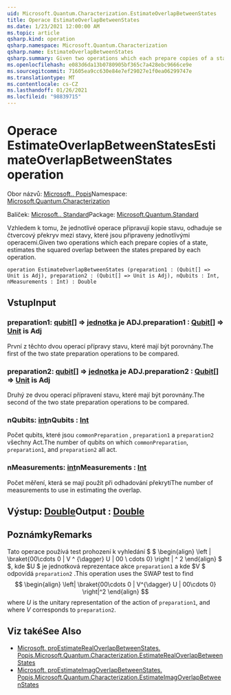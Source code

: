 ```yaml
---
uid: Microsoft.Quantum.Characterization.EstimateOverlapBetweenStates
title: Operace EstimateOverlapBetweenStates
ms.date: 1/23/2021 12:00:00 AM
ms.topic: article
qsharp.kind: operation
qsharp.namespace: Microsoft.Quantum.Characterization
qsharp.name: EstimateOverlapBetweenStates
qsharp.summary: Given two operations which each prepare copies of a state, estimates the squared overlap between the states prepared by each operation.
ms.openlocfilehash: e083d6da13b0780905bf365c7a428ebc9666ce9e
ms.sourcegitcommit: 71605ea9cc630e84e7ef29027e1f0ea06299747e
ms.translationtype: MT
ms.contentlocale: cs-CZ
ms.lasthandoff: 01/26/2021
ms.locfileid: "98839715"
---
```

# <a name="estimateoverlapbetweenstates-operation"></a><span data-ttu-id="bbaf9-102">Operace EstimateOverlapBetweenStates</span><span class="sxs-lookup"><span data-stu-id="bbaf9-102">EstimateOverlapBetweenStates operation</span></span>

<span data-ttu-id="bbaf9-103">Obor názvů: [Microsoft.. Popis](xref:Microsoft.Quantum.Characterization)</span><span class="sxs-lookup"><span data-stu-id="bbaf9-103">Namespace: [Microsoft.Quantum.Characterization](xref:Microsoft.Quantum.Characterization)</span></span>

<span data-ttu-id="bbaf9-104">Balíček: [Microsoft.. Standard](https://nuget.org/packages/Microsoft.Quantum.Standard)</span><span class="sxs-lookup"><span data-stu-id="bbaf9-104">Package: [Microsoft.Quantum.Standard](https://nuget.org/packages/Microsoft.Quantum.Standard)</span></span>


<span data-ttu-id="bbaf9-105">Vzhledem k tomu, že jednotlivé operace připravují kopie stavu, odhaduje se čtvercový překryv mezi stavy, které jsou připraveny jednotlivými operacemi.</span><span class="sxs-lookup"><span data-stu-id="bbaf9-105">Given two operations which each prepare copies of a state, estimates the squared overlap between the states prepared by each operation.</span></span>

```qsharp
operation EstimateOverlapBetweenStates (preparation1 : (Qubit[] => Unit is Adj), preparation2 : (Qubit[] => Unit is Adj), nQubits : Int, nMeasurements : Int) : Double
```


## <a name="input"></a><span data-ttu-id="bbaf9-106">Vstup</span><span class="sxs-lookup"><span data-stu-id="bbaf9-106">Input</span></span>

### <a name="preparation1--qubit--unit--is-adj"></a><span data-ttu-id="bbaf9-107">preparation1: [qubit](xref:microsoft.quantum.lang-ref.qubit)[] => [jednotka](xref:microsoft.quantum.lang-ref.unit)  je ADJ.</span><span class="sxs-lookup"><span data-stu-id="bbaf9-107">preparation1 : [Qubit](xref:microsoft.quantum.lang-ref.qubit)[] => [Unit](xref:microsoft.quantum.lang-ref.unit)  is Adj</span></span>

<span data-ttu-id="bbaf9-108">První z těchto dvou operací přípravy stavu, které mají být porovnány.</span><span class="sxs-lookup"><span data-stu-id="bbaf9-108">The first of the two state preparation operations to be compared.</span></span>


### <a name="preparation2--qubit--unit--is-adj"></a><span data-ttu-id="bbaf9-109">preparation2: [qubit](xref:microsoft.quantum.lang-ref.qubit)[] => [jednotka](xref:microsoft.quantum.lang-ref.unit)  je ADJ.</span><span class="sxs-lookup"><span data-stu-id="bbaf9-109">preparation2 : [Qubit](xref:microsoft.quantum.lang-ref.qubit)[] => [Unit](xref:microsoft.quantum.lang-ref.unit)  is Adj</span></span>

<span data-ttu-id="bbaf9-110">Druhý ze dvou operací přípravení stavu, které mají být porovnány.</span><span class="sxs-lookup"><span data-stu-id="bbaf9-110">The second of the two state preparation operations to be compared.</span></span>


### <a name="nqubits--int"></a><span data-ttu-id="bbaf9-111">nQubits: [int](xref:microsoft.quantum.lang-ref.int)</span><span class="sxs-lookup"><span data-stu-id="bbaf9-111">nQubits : [Int](xref:microsoft.quantum.lang-ref.int)</span></span>

<span data-ttu-id="bbaf9-112">Počet qubits, které jsou `commonPreparation` , `preparation1` a `preparation2` všechny Act.</span><span class="sxs-lookup"><span data-stu-id="bbaf9-112">The number of qubits on which `commonPreparation`, `preparation1`, and `preparation2` all act.</span></span>


### <a name="nmeasurements--int"></a><span data-ttu-id="bbaf9-113">nMeasurements: [int](xref:microsoft.quantum.lang-ref.int)</span><span class="sxs-lookup"><span data-stu-id="bbaf9-113">nMeasurements : [Int](xref:microsoft.quantum.lang-ref.int)</span></span>

<span data-ttu-id="bbaf9-114">Počet měření, která se mají použít při odhadování překrytí</span><span class="sxs-lookup"><span data-stu-id="bbaf9-114">The number of measurements to use in estimating the overlap.</span></span>



## <a name="output--double"></a><span data-ttu-id="bbaf9-115">Výstup: [Double](xref:microsoft.quantum.lang-ref.double)</span><span class="sxs-lookup"><span data-stu-id="bbaf9-115">Output : [Double](xref:microsoft.quantum.lang-ref.double)</span></span>



## <a name="remarks"></a><span data-ttu-id="bbaf9-116">Poznámky</span><span class="sxs-lookup"><span data-stu-id="bbaf9-116">Remarks</span></span>

<span data-ttu-id="bbaf9-117">Tato operace používá test prohození k vyhledání $ $ \begin{align} \left | \braket{00\cdots 0 | V ^ {\dagger} U | 00 \ cdots 0} \right | ^ 2 \end{align} $ $, kde $U $ je jednotková reprezentace akce `preparation1` a kde $V $ odpovídá `preparation2` .</span><span class="sxs-lookup"><span data-stu-id="bbaf9-117">This operation uses the SWAP test to find $$ \begin{align} \left| \braket{00\cdots 0 | V^{\dagger} U | 00\cdots 0} \right|^2 \end{align} $$ where $U$ is the unitary representation of the action of `preparation1`, and where $V$ corresponds to `preparation2`.</span></span>

## <a name="see-also"></a><span data-ttu-id="bbaf9-118">Viz také</span><span class="sxs-lookup"><span data-stu-id="bbaf9-118">See Also</span></span>

- [<span data-ttu-id="bbaf9-119">Microsoft. proEstimateRealOverlapBetweenStates. Popis.</span><span class="sxs-lookup"><span data-stu-id="bbaf9-119">Microsoft.Quantum.Characterization.EstimateRealOverlapBetweenStates</span></span>](xref:Microsoft.Quantum.Characterization.EstimateRealOverlapBetweenStates)
- [<span data-ttu-id="bbaf9-120">Microsoft. proEstimateImagOverlapBetweenStates. Popis.</span><span class="sxs-lookup"><span data-stu-id="bbaf9-120">Microsoft.Quantum.Characterization.EstimateImagOverlapBetweenStates</span></span>](xref:Microsoft.Quantum.Characterization.EstimateImagOverlapBetweenStates)